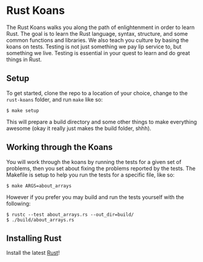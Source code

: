Rust Koans
==========

The Rust Koans walks you along the path of enlightenment in order to learn Rust. The goal is to learn the Rust language, syntax, structure, and some common functions and libraries. We also teach you culture by basing the koans on tests. Testing is not just something we pay lip service to, but something we live. Testing is essential in your quest to learn and do great things in Rust.

Setup
-----
To get started, clone the repo to a location of your choice, change to the ```rust-koans``` folder, and run ```make``` like so:
```
$ make setup
```
This will prepare a build directory and some other things to make everything awesome (okay it really just makes the build folder, shhh).

Working through the Koans
-------------------------
You will work through the koans by running the tests for a given set of problems, then you set about fixing the problems reported by the tests. The Makefile is setup to help you run the tests for a specific file, like so:
```
$ make ARGS=about_arrays
```
However if you prefer you may build and run the tests yourself with the following:
```
$ rustc --test about_arrays.rs --out_dir=build/
$ ./build/about_arrays.rs
```

Installing Rust
---------------

Install the latest [Rust](http://www.rust-lang.org/)!

